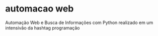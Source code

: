 # automacao web
 Automação Web e Busca de Informações com Python realizado em um intensivão da hashtag programação
